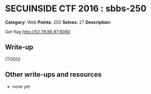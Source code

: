 # SECUINSIDE CTF 2016 : sbbs-250

**Category:** Web
**Points:** 250
**Solves:** 27
**Description:**

Get flag  http://52.78.86.97:8080

## Write-up

(TODO)

## Other write-ups and resources

* none yet
